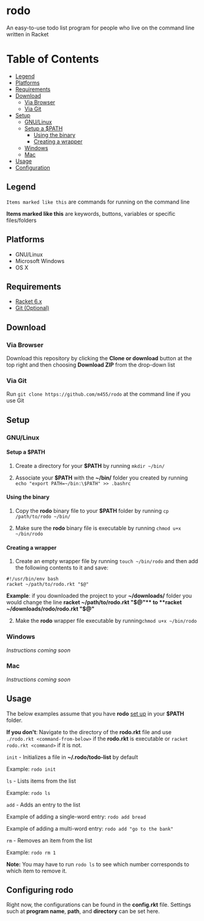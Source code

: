 # rodo

An easy-to-use todo list program for people who live on the command line written in Racket

# Table of Contents

* [Legend](https://github.com/m455/rodo#legend)
* [Platforms](https://github.com/m455/rodo#platforms)
* [Requirements](https://github.com/m455/rodo#requirements)
* [Download](https://github.com/m455/rodo#download)
	* [Via Browser](https://github.com/m455/rodo#via-browser)
	* [Via Git](https://github.com/m455/rodo#via-git)
* [Setup](https://github.com/m455/rodo#setup)
	* [GNU/Linux](https://github.com/m455/rodo#gnulinux)
	* [Setup a $PATH](https://github.com/m455/rodo#setup-a-path)
		* [Using the binary](https://github.com/m455/rodo#using-the-binary)
		* [Creating a wrapper](https://github.com/m455/rodo#creating-a-wrapper)
	* [Windows](https://github.com/m455/rodo#windows)
	* [Mac](https://github.com/m455/rodo#mac)
* [Usage](https://github.com/m455/rodo#usage)
* [Configuration](https://github.com/m455/rodo#configuring-rodo)

## Legend

`Items marked like this` are commands for running on the command line

**Items marked like this** are keywords, buttons, variables or specific files/folders

## Platforms

* GNU/Linux
* Microsoft Windows
* OS X

## Requirements

* [Racket 6.x](https://racket-lang.org/)
* [Git (Optional)](https://git-scm.com/)

## Download

### Via Browser

Download this repository by clicking the **Clone or download** button at the top right and then choosing **Download ZIP** from the drop-down list

### Via Git

Run `git clone https://github.com/m455/rodo` at the command line if you use Git

## Setup

### GNU/Linux

#### Setup a $PATH

1. Create a directory for your **$PATH** by running `mkdir ~/bin/`

2. Associate your **$PATH** with the **~/bin/** folder you created by running `echo "export PATH=~/bin:\$PATH" >> .bashrc`

#### Using the binary

1. Copy the **rodo** binary file to your **$PATH** folder by running `cp /path/to/rodo ~/bin/`

2. Make sure the **rodo** binary file is executable by running `chmod u+x ~/bin/rodo`

#### Creating a wrapper

1. Create an empty wrapper file by running `touch ~/bin/rodo` and then add the following contents to it and save: 

```
#!/usr/bin/env bash
racket ~/path/to/rodo.rkt "$@"
```

**Example**: if you downloaded the project to your **~/downloads/** folder you would change the line **racket ~/path/to/rodo.rkt "$@"** to **racket ~/downloads/rodo/rodo.rkt "$@"**

2. Make the **rodo** wrapper file executable by running`chmod u+x ~/bin/rodo`

### Windows

*Instructions coming soon*

### Mac

*Instructions coming soon*

## Usage

The below examples assume that you have **rodo** [set up](https://github.com/m455/rodo#setup-a-path) in your **$PATH** folder. 

**If you don't**: Navigate to the directory of the **rodo.rkt** file and use `./rodo.rkt <command-from-below>` if the **rodo.rkt** is executable or `racket rodo.rkt <command>` if it is not.

`init` - Initializes a file in **~/.rodo/todo-list** by default

Example: `rodo init`

`ls` - Lists items from the list
	
Example: `rodo ls`

`add` - Adds an entry to the list

Example of adding a single-word entry: `rodo add bread`

Example of adding a multi-word entry: `rodo add "go to the bank"`

`rm` - Removes an item from the list
	
Example: `rodo rm 1`

**Note:** You may have to run `rodo ls` to see which number corresponds to which item to remove it.

## Configuring rodo

Right now, the configurations can be found in the **config.rkt** file. Settings such at **program name**, **path**, and **directory** can be set here.
